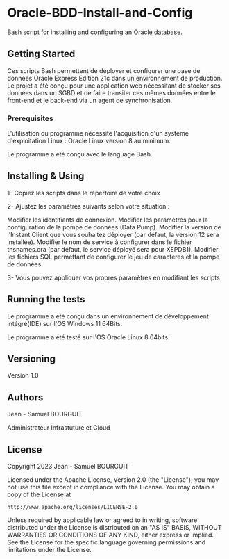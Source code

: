 # Oracle-BDD-Install-and-Config

Bash script for installing and configuring an Oracle database.

## Getting Started

Ces scripts Bash permettent de déployer et configurer une base de données Oracle Express Edition 21c dans un environnement de production.
Le projet a été conçu pour une application web nécessitant de stocker ses données dans un SGBD et de faire transiter ces mêmes données entre le front-end et le back-end via un agent de synchronisation.

### Prerequisites

L'utilisation du programme nécessite l'acquisition d'un système d'exploitation Linux : Oracle Linux version 8 au minimum.

Le programme a été conçu avec le language Bash.

## Installing & Using

1- Copiez les scripts dans le répertoire de votre choix

2- Ajustez les paramètres suivants selon votre situation :

Modifier les identifiants de connexion.
Modifier les paramètres pour la configuration de la pompe de données (Data Pump).
Modifier la version de l'Instant Client que vous souhaitez déployer (par défaut, la version 12 sera installée).
Modifier le nom de service à configurer dans le fichier tnsnames.ora (par défaut, le service déployé sera pour XEPDB1).
Modifier les fichiers SQL permettant de configurer le jeu de caractères et la pompe de données.

3- Vous pouvez appliquer vos propres paramètres en modifiant les scripts

## Running the tests

Le programme a été conçu dans un environnement de développement intégré(IDE) sur l'OS Windows 11 64Bits.

Le programme a été testé sur l'OS Oracle Linux 8 64bits.

## Versioning

Version 1.0

## Authors

Jean - Samuel BOURGUIT 

Administrateur Infrastuture et Cloud

## License
Copyright 2023 Jean - Samuel BOURGUIT

Licensed under the Apache License, Version 2.0 (the "License");
you may not use this file except in compliance with the License.
You may obtain a copy of the License at

    http://www.apache.org/licenses/LICENSE-2.0

Unless required by applicable law or agreed to in writing, software
distributed under the License is distributed on an "AS IS" BASIS,
WITHOUT WARRANTIES OR CONDITIONS OF ANY KIND, either express or implied.
See the License for the specific language governing permissions and
limitations under the License.

